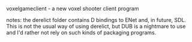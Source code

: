 voxelgameclient - a new voxel shooter client program

notes: the derelict folder contains D bindings to ENet and, in future, SDL. This is not the usual way of using derelict, but DUB is a nightmare to use and I'd rather not rely on such kinds of packaging programs.